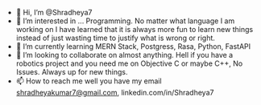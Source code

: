 - 👋 Hi, I’m @Shradheya7
- 👀 I’m interested in ... Programming. No matter what language I am working on I have learned that it is always more fun to learn new things instead of just wasting time to justify what is wrong or right.
- 🌱 I’m currently learning MERN Stack, Postgress, Rasa, Python, FastAPI
- 💞️ I’m looking to collaborate on almost anything. Hell if you have a robotics project and you need me on Objective C or maybe C++, No Issues. Always up for new things.
- 📫 How to reach me well you have my email shradheyakumar7@gmail.com, linkedin.com/in/Shradheya7

<!---
Shradheya7/Shradheya7 is a ✨ special ✨ repository because its `README.md` (this file) appears on your GitHub profile.
You can click the Preview link to take a look at your changes.
--->
